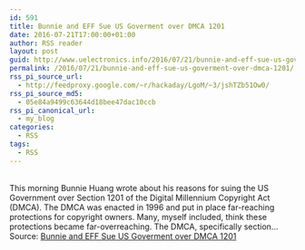 ```yaml
---
id: 591
title: Bunnie and EFF Sue US Goverment over DMCA 1201
date: 2016-07-21T17:00:00+01:00
author: RSS reader
layout: post
guid: http://www.uelectronics.info/2016/07/21/bunnie-and-eff-sue-us-goverment-over-dmca-1201/
permalink: /2016/07/21/bunnie-and-eff-sue-us-goverment-over-dmca-1201/
rss_pi_source_url:
  - http://feedproxy.google.com/~r/hackaday/LgoM/~3/jshTZb51Ow0/
rss_pi_source_md5:
  - 05e84a9499c63644d18bee47dac10ccb
rss_pi_canonical_url:
  - my_blog
categories:
  - RSS
tags:
  - RSS
---
```

&#013;  
This morning Bunnie Huang wrote about his reasons for suing the US Government over Section 1201 of the Digital Millennium Copyright Act (DMCA). The DMCA was enacted in 1996 and put in place far-reaching protections for copyright owners. Many, myself included, think these protections became far-overreaching. The DMCA, specifically section…&#013;  
Source: <a href="http://feedproxy.google.com/~r/hackaday/LgoM/~3/jshTZb51Ow0/" target="_blank">Bunnie and EFF Sue US Goverment over DMCA 1201</a>